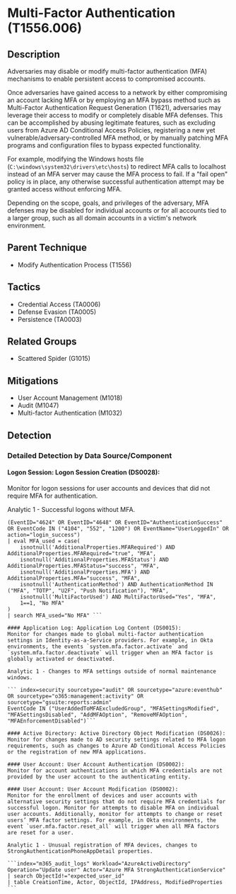 # Multi-Factor Authentication (T1556.006)

## Description
Adversaries may disable or modify multi-factor authentication (MFA) mechanisms to enable persistent access to compromised accounts.

Once adversaries have gained access to a network by either compromising an account lacking MFA or by employing an MFA bypass method such as Multi-Factor Authentication Request Generation (T1621), adversaries may leverage their access to modify or completely disable MFA defenses. This can be accomplished by abusing legitimate features, such as excluding users from Azure AD Conditional Access Policies, registering a new yet vulnerable/adversary-controlled MFA method, or by manually patching MFA programs and configuration files to bypass expected functionality.

For example, modifying the Windows hosts file (`C:\windows\system32\drivers\etc\hosts`) to redirect MFA calls to localhost instead of an MFA server may cause the MFA process to fail. If a "fail open" policy is in place, any otherwise successful authentication attempt may be granted access without enforcing MFA.  

Depending on the scope, goals, and privileges of the adversary, MFA defenses may be disabled for individual accounts or for all accounts tied to a larger group, such as all domain accounts in a victim's network environment. 

## Parent Technique
- Modify Authentication Process (T1556)

## Tactics
- Credential Access (TA0006)
- Defense Evasion (TA0005)
- Persistence (TA0003)

## Related Groups
- Scattered Spider (G1015)

## Mitigations
- User Account Management (M1018)
- Audit (M1047)
- Multi-factor Authentication (M1032)

## Detection

### Detailed Detection by Data Source/Component
#### Logon Session: Logon Session Creation (DS0028): 
Monitor for logon sessions for user accounts and devices that did not require MFA for authentication.

Analytic 1 - Successful logons without MFA.

```index=security sourcetype="azure:eventhub" OR sourcetype="o365:management:activity" OR sourcetype="gsuite:reports:admin" OR sourcetype="linux_secure" OR sourcetype="WinEventLog:Security" 
(EventID="4624" OR EventID="4648" OR EventID="AuthenticationSuccess" OR EventCode IN ("4104", "552", "1200") OR EventName="UserLoggedIn" OR action="login_success")
| eval MFA_used = case(
    isnotnull('AdditionalProperties.MFARequired') AND AdditionalProperties.MFARequired="true", "MFA",
    isnotnull('AdditionalProperties.MFAStatus') AND AdditionalProperties.MFAStatus="success", "MFA",
    isnotnull('AdditionalProperties.MFA') AND AdditionalProperties.MFA="success", "MFA",
    isnotnull('AuthenticationMethod') AND AuthenticationMethod IN ("MFA", "TOTP", "U2F", "Push Notification"), "MFA",
    isnotnull('MultiFactorUsed') AND MultiFactorUsed="Yes", "MFA",
    1==1, "No MFA"
)
| search MFA_used="No MFA" ```

#### Application Log: Application Log Content (DS0015): 
Monitor for changes made to global multi-factor authentication settings in Identity-as-a-Service providers. For example, in Okta environments, the events `system.mfa.factor.activate` and `system.mfa.factor.deactivate` will trigger when an MFA factor is globally activated or deactivated.  

Analytic 1 - Changes to MFA settings outside of normal maintenance windows.

``` index=security sourcetype="audit" OR sourcetype="azure:eventhub" OR sourcetype="o365:management:activity" OR sourcetype="gsuite:reports:admin" 
EventCode IN ("UserAddedToMFAExcludedGroup", "MFASettingsModified", "MFASettingsDisabled", "AddMFAOption", "RemoveMFAOption", "MFAEnforcementDisabled")```

#### Active Directory: Active Directory Object Modification (DS0026): 
Monitor for changes made to AD security settings related to MFA logon requirements, such as changes to Azure AD Conditional Access Policies or the registration of new MFA applications. 

#### User Account: User Account Authentication (DS0002): 
Monitor for account authentications in which MFA credentials are not provided by the user account to the authenticating entity. 

#### User Account: User Account Modification (DS0002): 
Monitor for the enrollment of devices and user accounts with alternative security settings that do not require MFA credentials for successful logon. Monitor for attempts to disable MFA on individual user accounts. Additionally, monitor for attempts to change or reset users’ MFA factor settings. For example, in Okta environments, the event `user.mfa.factor.reset_all` will trigger when all MFA factors are reset for a user.  

Analytic 1 - Unusual registration of MFA devices, changes to StrongAuthenticationPhoneAppDetail properties.

```index="m365_audit_logs" Workload="AzureActiveDirectory" Operation="Update user" Actor="Azure MFA StrongAuthenticationService"
| search ObjectId!="expected_user_id"
| table CreationTime, Actor, ObjectId, IPAddress, ModifiedProperties ```

